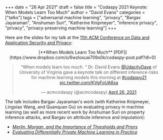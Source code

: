 +++
date = "26 Apr 2021"
draft = false
title = "Codaspy 2021 Keynote: When Models Learn Too Much"
author = "David Evans"
categories = ["talks"]
tags = ["adversarial machine learning", "privacy", "Bargav Jayaraman", "Anshuman Suri", "Katherine Knipmeyer", "inference privacy", "privacy", "privacy-preserving machine learning"]
+++

Here are the slides for my talk at the
[11th ACM Conference on Data and Application Security and Privacy](http://www.codaspy.org/2021/program.html):
<center>
[**When Models Learn Too Much** [PDF]](https://www.dropbox.com/s/6wzloxuai709s0k/codaspy-post.pdf?dl=0)
</center>

<center>
<blockquote class="twitter-tweet"><p lang="en" dir="ltr">“When models learn too much. “ Dr. David Evans <a href="https://twitter.com/UdacityDave?ref_src=twsrc%5Etfw">@UdacityDave</a> of University of Virginia gave a keynote talk on different inference risks for machine learning models this morning at <a href="https://twitter.com/hashtag/codaspy21?src=hash&amp;ref_src=twsrc%5Etfw">#codaspy21</a> <a href="https://t.co/KVgFoUA6sa">pic.twitter.com/KVgFoUA6sa</a></p>&mdash; acmcodaspy (@acmcodaspy) <a href="https://twitter.com/acmcodaspy/status/1386748565796507652?ref_src=twsrc%5Etfw">April 26, 2021</a></blockquote> <script async src="https://platform.twitter.com/widgets.js" charset="utf-8"></script>
</center>

The talk includes Bargav Jayaraman's work (with Katherine Knipmeyer, Lingxiao Wang, and Quanquan Gu) on evaluating privacy in machine learning (as well as more recent work by Anshuman Suri on property inference attacks, and Bargav on attribute inference and imputation): 

- [_Merlin, Morgan, and the Importance of Thresholds and Priors_](/merlin-morgan-and-the-importance-of-thresholds-and-priors/)
- [_Evaluating Differentially Private Machine Learning in Practice_](/evaluating-differentially-private-machine-learning-in-practice/)

